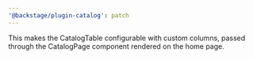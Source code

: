 ```yaml
---
'@backstage/plugin-catalog': patch
---
```


This makes the CatalogTable configurable with custom columns, passed through the CatalogPage component rendered on the home page.
